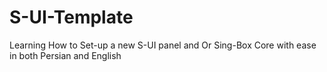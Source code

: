 # S-UI-Template
Learning How to Set-up a new S-UI panel and Or Sing-Box Core with ease in both Persian and English 
